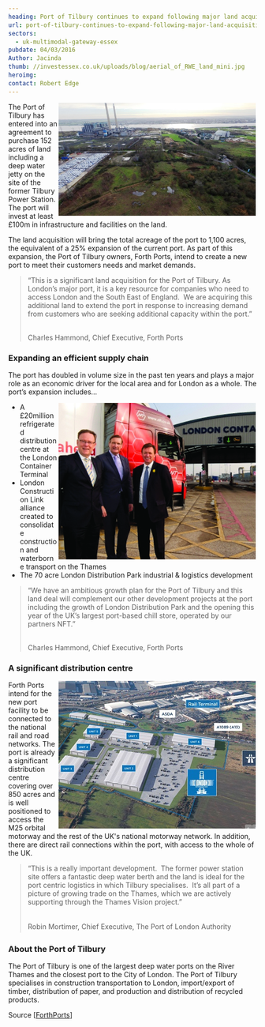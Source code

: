 ```yaml
---
heading: Port of Tilbury continues to expand following major land acquisition
url: port-of-tilbury-continues-to-expand-following-major-land-acquisition
sectors:
  - uk-multimodal-gateway-essex 
pubdate: 04/03/2016
Author: Jacinda
thumb: //investessex.co.uk/uploads/blog/aerial_of_RWE_land_mini.jpg
heroimg: 
contact: Robert Edge
---
```

<p><img alt='The Port of Tilbury' src='../uploads/blog/aerial_of_RWE_land_700.jpg' style='width: 400px; height: 229px; margin-left: 2px; margin-right: 2px; float: right;'/>The Port of Tilbury has entered into an agreement to purchase 152 acres of land including a deep water jetty on the site of the former Tilbury Power Station. The port will invest at least £100m in infrastructure and facilities on the land.</p><p>The land acquisition will bring the total acreage of the port to 1,100 acres, the equivalent of a 25% expansion of the current port. As part of this expansion, the Port of Tilbury owners, Forth Ports, intend to create a new port to meet their customers needs and market demands.</p><blockquote><p>“This is a significant land acquisition for the Port of Tilbury. As London’s major port, it is a key resource for companies who need to access London and the South East of England.  We are acquiring this additional land to extend the port in response to increasing demand from customers who are seeking additional capacity within the port.”</p><p><br/>Charles Hammond, Chief Executive, Forth Ports</p></blockquote><h3>Expanding an efficient supply chain</h3><p>The port has doubled in volume size in the past ten years and plays a major role as an economic driver for the local area and for London as a whole. The port’s expansion includes…</p><ul><li><img alt='Refrigerated distribution centre at the Port of Tilbury' src='../uploads/blog/Tilbury_PortCentric_distribution_555x440.jpg' style='line-height: 20.8px; width: 400px; height: 317px; margin-left: 2px; margin-right: 2px; float: right;'/>A £20million refrigerated distribution centre at the London Container Terminal</li><li>London Construction Link alliance created to consolidate construction and waterborne transport on the Thames</li><li>The 70 acre London Distribution Park industrial &amp; logistics development</li></ul><blockquote><p>“We have an ambitious growth plan for the Port of Tilbury and this land deal will complement our other development projects at the port including the growth of London Distribution Park and the opening this year of the UK’s largest port-based chill store, operated by our partners NFT.”</p><p><br/>Charles Hammond, Chief Executive, Forth Ports</p></blockquote><h3>A significant distribution centre</h3><p><img alt='London Distribution Park' src='../uploads/blog/LondonDistPk_Tilbury_400.jpg' style='width: 400px; height: 299px; margin-left: 2px; margin-right: 2px; float: right;'/>Forth Ports intend for the new port facility to be connected to the national rail and road networks. The port is already a significant distribution centre covering over 850 acres and is well positioned to access the M25 orbital motorway and the rest of the UK's national motorway network. In addition, there are direct rail connections within the port, with access to the whole of the UK.</p><blockquote><p>“This is a really important development.  The former power station site offers a fantastic deep water berth and the land is ideal for the port centric logistics in which Tilbury specialises.  It’s all part of a picture of growing trade on the Thames, which we are actively supporting through the Thames Vision project.”<br/> </p><p><span style='line-height: 1.6;'>Robin Mortimer, Chief Executive, The Port of London Authority</span></p></blockquote><h3>About the Port of Tilbury</h3><p>The Port of Tilbury is one of the largest deep water ports on the River Thames and the closest port to the City of London. The Port of Tilbury specialises in construction transportation to London, import/export of timber, distribution of paper, and production and distribution of recycled products.</p><p>Source [<a href='https://forthports.co.uk/media/releases/3066/Expansion+plans+announced+for+Port+of+Tilbury/' target='_blank'>ForthPorts</a>]</p>